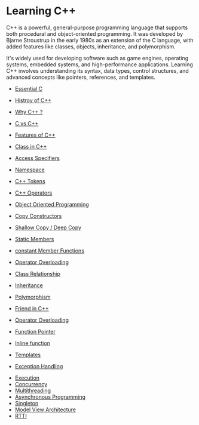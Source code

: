 # Learning C++
C++ is a powerful, general-purpose programming language that supports both procedural and object-oriented programming. It was developed by Bjarne Stroustrup in the early 1980s as an extension of the C language, with added features like classes, objects, inheritance, and polymorphism. 

It's widely used for developing software such as game engines, operating systems, embedded systems, and high-performance applications. Learning C++ involves understanding its syntax, data types, control structures, and advanced concepts like pointers, references, and templates.

- <a href="https://github.com/RaviTambade/TFLCPP/blob/main/Notes/C/cprogramming.md">Essential C</a>
- <a href="https://github.com/RaviTambade/TFLCPP/blob/main/Notes/CPP/historycpp.md">Histroy of C++</a>
- <a href="https://github.com/RaviTambade/tflcpp/tree/main/Notes/CPP/whycpp.md">Why C++ ?</a>
- <a href="https://github.com/RaviTambade/tflcpp/tree/main/Notes/CPP/cvscpp.md">C vs C++</a>
- <a href="https://github.com/RaviTambade/tflcpp/tree/main/Notes/CPP/featuresofcpp.md">Features of C++</a>
- <a href="https://github.com/RaviTambade/tflcpp/tree/main/Notes/CPP/class.md">Class in C++</a>
- <a href="https://github.com/RaviTambade/tflcpp/tree/main/Notes/CPP/accessspecifiers.md">Access Specifiers</a>
- <a href="https://github.com/RaviTambade/ycp/blob/main/notes/CPP/copyconstructor.md">Namespace</a>
- <a href="https://github.com/RaviTambade/tflcpp/tree/main/Notes/CPP/cpptokens.md">C++ Tokens</a>
- <a href="https://github.com/RaviTambade/tflcpp/tree/main/Notes/CPP/operators.md">C++ Operators</a>
- <a href="https://github.com/RaviTambade/tflcpp/tree/main/Notes/CPP/oops.md">Object Oriented Programming</a>

- <a href="https://github.com/RaviTambade/tflcpp/tree/main/Notes/CPP/copyconstructor.md">Copy Constructors</a>

- <a href="https://github.com/RaviTambade/tflcpp/tree/main/Notes/CPP/shallowdeep.md">Shallow Copy / Deep Copy</a>
- <a href="https://github.com/RaviTambade/tflcpp/tree/main/Notes/CPP/staticmembers.md">Static Members</a>
- <a href="https://github.com/RaviTambade/tflcpp/tree/main/Notes/CPP/constantfunction.md">constant Member Functions</a>
- <a href="https://github.com/RaviTambade/tflcpp/tree/main/Notes/CPP/operatoroverloading.md">Operator Overloading</a>
- <a href="https://github.com/RaviTambade/tflcpp/tree/main/Notes/CPP/hasaisa.md">Class Relationship</a>
- <a href="https://github.com/RaviTambade/tflcpp/tree/main/Notes/CPP/inheritance.md">Inheritance</a>
- <a href="https://github.com/RaviTambade/tflcpp/tree/main/Notes/CPP/polymorphism.md">Polymorphism</a>

- <a href="https://github.com/RaviTambade/tflcpp/tree/main/Notes/CPP/friendincpp.md">Friend in C++</a>
- <a href="https://github.com/RaviTambade/tflcpp/tree/main/Notes/CPP/operatoroverloading.md">Operator Overloading</a>
- <a href="https://github.com/RaviTambade/TFLCPP/blob/main/Notes/C/functionpointer.md">Function Pointer</a>
- <a href="https://github.com/RaviTambade/tflcpp/tree/main/Notes/CPP/inlinefunction.md">Inline function</a>
- <a href="https://github.com/RaviTambade/tflcpp/tree/main/Notes/CPP/template.md">Templates</a>
- <a href="https://github.com/RaviTambade/tflcpp/tree/main/Notes/CPP/exceptionhandling.md">Exception Handling</a>
 >
- <a href="https://github.com/RaviTambade/tflcpp/tree/main/Notes/CPP/execution.md">Execution</a>
- <a href="https://github.com/RaviTambade/tflcpp/tree/main/Notes/CPP/concurrency.md">Concurrency</a>
- <a href="https://github.com/RaviTambade/tflcpp/tree/main/Notes/CPP/multithreading.md">Multithreading</a>
- <a href="https://github.com/RaviTambade/tflcpp/tree/main/Notes/CPP/asyncfuture.md">Asynchronous Programming</a>
- <a href="https://github.com/RaviTambade/tflcpp/tree/main/Notes/CPP/singleton.md">Singleton</a>
- <a href="https://github.com/RaviTambade/tflcpp/tree/main/Notes/CPP/modelview.md">Model View Architecture</a>
- <a href="https://github.com/RaviTambade/tflcpp/tree/main/Notes/CPP/rtti.md">RTTI</a>